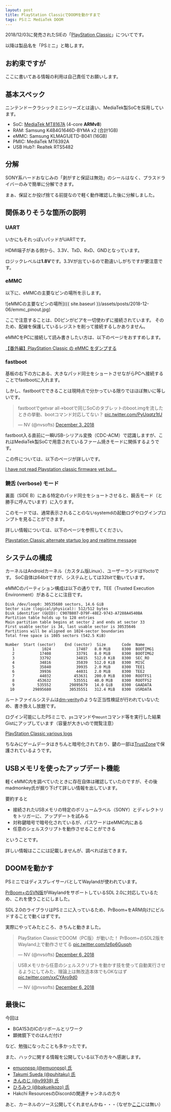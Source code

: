 ```yaml
---
layout: post
title: PlayStation ClassicでDOOMを動かすまで
tags: PSミニ MediaTek DOOM
---
```


2018/12/03に発売されたSIEの「[PlayStation Classic](https://www.jp.playstation.com/psclassic/)」についてです。

以降は製品名を「PSミニ」と略します。

<!--more-->

## お約束ですが

ここに書いてある情報の利用は自己責任でお願いします。

## 基本スペック

ニンテンドークラシックミニシリーズとは違い、MediaTek製SoCを採用しています。

- SoC: [MediaTek MT8167A](https://www.mediatek.com/products/tablets/mt8167a) (4-core **ARMv8**)
- RAM: Samsung K4B4G1646D-BYMA x2 (合計1GB)
- eMMC: Samsung KLMAG1JETD-B041 (16GB)
- PMIC: MediaTek MT6392A
- USB Hub?: Realtek RTS5482

## 分解

SONY系ハードおなじみの「剥がすと保証は無効」のシールはなく、プラスドライバーのみで簡単に分解できます。

まぁ、保証とか投げ捨てる前提なので軽く動作確認した後に分解しました。

## 関係ありそうな箇所の説明

### UART

いかにもそれっぽいパッドがUARTです。

HDMI端子がある側から、3.3V、TxD、RxD、GNDとなっています。

ロジックレベルは**1.8V**です。3.3Vが出ているので勘違いしがちですが要注意です。

### eMMC

以下に、eMMCの主要なピンの場所を示します。

![eMMCの主要なピンの場所]({{ site.baseurl }}/assets/posts/2018-12-06/emmc_pinout.jpg)

ここで注意することは、D0ピンがビアを一切使わずに接続されています。
そのため、配線を保護しているレジストを削って接続するしかありません。

eMMCをPCに接続して読み書きしたい方は、以下のページをおすすめします。

[【番外編】PlayStation Classic の eMMC をダンプする](http://www.zopfco.de/entry/2018/12/05/131340)

### fastboot

基板の右下の方にある、大きなパッド同士をショートさせながらPCへ接続することでfastbootに入れます。

しかし、fastbootでできることは現時点で分かっている限りではほぼ無いに等しいです。

<blockquote class="twitter-tweet" data-lang="en"><p lang="ja" dir="ltr">fastbootでgetvar all→bootで同じSoCのタブレットのboot.imgを流したときの挙動、bootコマンド対応してない？ <a href="https://t.co/PyUqqtz1tU">pic.twitter.com/PyUqqtz1tU</a></p>&mdash; NV (@nvsofts) <a href="https://twitter.com/nvsofts/status/1069641928247918600?ref_src=twsrc%5Etfw">December 3, 2018</a></blockquote>

fastboot入る直前に一瞬USB-シリアル変換（CDC-ACM）で認識しますが、これはMediaTek製SoCで用意されているファーム焼きモードに関係するようです。

この件については、以下のページが詳しいです。

[I have not read Playstation classic firmware yet but...](http://honeylab.hatenablog.jp/entry/2018/12/04/122008)

### 饒舌 (verbose) モード

裏面（SIDE B）にある特定のパッド同士をショートさせると、饒舌モード（と勝手に呼んでいます）に入ります。

このモードでは、通常表示されることのないsystemdの起動ログやログインプロンプトを見ることができます。

詳しい情報については、以下のページを参照してください。

[Playstation Classic alternate startup log and realtime message](http://honeylab.hatenablog.jp/entry/2018/12/05/011343)

## システムの構成

カーネルはAndroidカーネル（カスタム版Linux）、ユーザーランドはYoctoです。
SoC自体は64bitですが、システムとしては32bitで動いています。

eMMCのパーティション構成は以下の通りです。TEE（Trusted Execution Environment）があることに注目です。

```text
Disk /dev/loop0: 30535680 sectors, 14.6 GiB
Sector size (logical/physical): 512/512 bytes
Disk identifier (GUID): C907B807-D79F-48E2-9743-A7288A4540BA
Partition table holds up to 128 entries
Main partition table begins at sector 2 and ends at sector 33
First usable sector is 34, last usable sector is 30535646
Partitions will be aligned on 1024-sector boundaries
Total free space is 1085 sectors (542.5 KiB)

Number  Start (sector)    End (sector)  Size       Code  Name
   1            1024           17407   8.0 MiB     8300  BOOTIMG1
   2           17408           33791   8.0 MiB     8300  BOOTIMG2
   3           33792           34815   512.0 KiB   8300  SEC_RO
   4           34816           35839   512.0 KiB   8300  MISC
   5           35840           39935   2.0 MiB     8300  TEE1
   6           39936           44031   2.0 MiB     8300  TEE2
   7           44032          453631   200.0 MiB   8300  ROOTFS1
   8          453632          535551   40.0 MiB    8300  ROOTFS2
   9          535552        29895679   14.0 GiB    8300  GAADATA
  10        29895680        30535551   312.4 MiB   8300  USRDATA
```

ルートファイルシステムは[dm-verity](https://source.android.com/security/verifiedboot/dm-verity)のような正当性検証が行われていないため、書き換えし放題です。

ログイン可能にしたPSミニで、`ps`コマンドや`mount`コマンド等を実行した結果Gistにアップしています（容量が大きいので閲覧注意）

[PlayStation Classic various logs](https://gist.github.com/nvsofts/f73d913af099cc3094e5d264e42ad7ed)

ちなみにゲームデータはきちんと暗号化されており、鍵の一部は[TrustZone](https://developer.arm.com/technologies/trustzone)で保護されているようです。

## USBメモリを使ったアップデート機能

軽くeMMC内を調べていたときに存在自体は確認していたのですが、その後madmonkey氏が掘り下げて詳しい情報を出しています。

要約すると

- 接続されたUSBメモリの特定のボリュームラベル（SONY）とディレクトリをトリガーに、アップデートを試みる
- 対称鍵暗号で暗号化されているが、パスワードはeMMC内にある
- 任意のシェルスクリプトを動作させることができる

ということです。

詳しい情報はここには記載しませんが、調べれば出てきます。

## DOOMを動かす

PSミニではディスプレイサーバとしてWaylandが使われています。

[PrBoom+のSVN版](http://prboom-plus.sourceforge.net/history.html)がWaylandをサポートしているSDL 2.0に対応しているため、これを使うことにしました。

SDL 2.0のライブラリはPSミニに入っているため、PrBoom+をARM向けにビルドすることで動くはずです。

実際にやってみたところ、きちんと動きました。

<blockquote class="twitter-tweet" data-lang="en"><p lang="ja" dir="ltr">PlayStation ClassicでDOOM（PC版）が動いた！ PrBoom+のSDL2版をWayland上で動作させてる <a href="https://t.co/lz6p6Gusph">pic.twitter.com/lz6p6Gusph</a></p>&mdash; NV (@nvsofts) <a href="https://twitter.com/nvsofts/status/1070546126187651073?ref_src=twsrc%5Etfw">December 6, 2018</a></blockquote>
<blockquote class="twitter-tweet" data-conversation="none" data-lang="en"><p lang="ja" dir="ltr">USBメモリから任意のシェルスクリプトを動かす技を使って自動実行させるようにしてみた、理論上は無改造本体でもOKなはず <a href="https://t.co/xxCYAro9d0">pic.twitter.com/xxCYAro9d0</a></p>&mdash; NV (@nvsofts) <a href="https://twitter.com/nvsofts/status/1070761406348189696?ref_src=twsrc%5Etfw">December 6, 2018</a></blockquote>

## 最後に

今回は

- BGA153のICのリボールとリワーク
- 顕微鏡下でのはんだ付け

など、勉強になったことも多かったです。

また、ハックに関する情報を公開している以下の方々へ感謝します。

- [emuonpsp (@emuonpsp) 氏](https://twitter.com/emuonpsp)
- [Takumi Sueda (@puhitaku) 氏](https://twitter.com/puhitaku)
- [きんのじ (@v9938) 氏](https://twitter.com/v9938)
- [ひろみつ (@bakueikozo) 氏](https://twitter.com/bakueikozo)
- Hakchi ResourcesのDiscordの関連チャンネルの方々

あと、カーネルのソース公開してくれませんかね・・・（なぜか[ここ](https://doc.dl.playstation.net/doc/psclassic-oss/)には無い）
